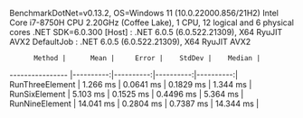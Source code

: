 BenchmarkDotNet=v0.13.2, OS=Windows 11 (10.0.22000.856/21H2)
Intel Core i7-8750H CPU 2.20GHz (Coffee Lake), 1 CPU, 12 logical and 6 physical cores
.NET SDK=6.0.300
  [Host]     : .NET 6.0.5 (6.0.522.21309), X64 RyuJIT AVX2
  DefaultJob : .NET 6.0.5 (6.0.522.21309), X64 RyuJIT AVX2


          Method |      Mean |     Error |    StdDev |    Median |
---------------- |----------:|----------:|----------:|----------:|
 RunThreeElement |  1.266 ms | 0.0641 ms | 0.1829 ms |  1.344 ms |
   RunSixElement |  5.103 ms | 0.1525 ms | 0.4496 ms |  5.364 ms |
  RunNineElement | 14.041 ms | 0.2804 ms | 0.7387 ms | 14.344 ms |
